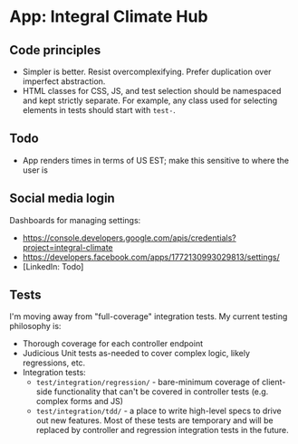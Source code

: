 # App: Integral Climate Hub

## Code principles

- Simpler is better. Resist overcomplexifying. Prefer duplication over imperfect abstraction.
- HTML classes for CSS, JS, and test selection should be namespaced and kept strictly separate. For example, any class used for selecting elements in tests should start with `test-`.

## Todo

- App renders times in terms of US EST; make this sensitive to where the user is

## Social media login

Dashboards for managing settings:

- https://console.developers.google.com/apis/credentials?project=integral-climate
- https://developers.facebook.com/apps/1772130993029813/settings/
- [LinkedIn: Todo]

## Tests

I'm moving away from "full-coverage" integration tests. My current testing philosophy is:

- Thorough coverage for each controller endpoint
- Judicious Unit tests as-needed to cover complex logic, likely regressions, etc.
- Integration tests:
  - `test/integration/regression/` - bare-minimum coverage of client-side functionality that can't be covered in controller tests (e.g. complex forms and JS)
  - `test/integration/tdd/` - a place to write high-level specs to drive out new features. Most of these tests are temporary and will be replaced by controller and regression integration tests in the future.
